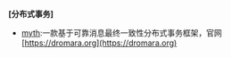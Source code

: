 **[分布式事务]**

- [myth](https://github.com/yu199195/myth):一款基于可靠消息最终一致性分布式事务框架，官网[https://dromara.org](https://dromara.org)
